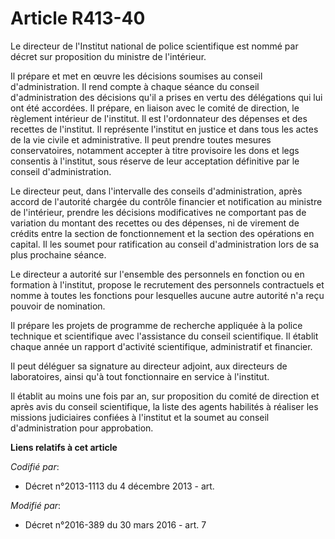 # Article R413-40

Le directeur de l'Institut national de police scientifique est nommé par décret sur proposition du ministre de l'intérieur. 

Il prépare et met en œuvre les décisions soumises au conseil d'administration. Il rend compte à chaque séance du conseil
d'administration des décisions qu'il a prises en vertu des délégations qui lui ont été accordées. Il prépare, en liaison avec
le comité de direction, le règlement intérieur de l'institut. Il est l'ordonnateur des dépenses et des recettes de
l'institut. Il représente l'institut en justice et dans tous les actes de la vie civile et administrative. Il peut prendre
toutes mesures conservatoires, notamment accepter à titre provisoire les dons et legs consentis à l'institut, sous réserve de
leur acceptation définitive par le conseil d'administration. 

Le directeur peut, dans l'intervalle des conseils d'administration, après accord de l'autorité chargée du contrôle financier
et notification au ministre de l'intérieur, prendre les décisions modificatives ne comportant pas de variation du montant des
recettes ou des dépenses, ni de virement de crédits entre la section de fonctionnement et la section des opérations en
capital. Il les soumet pour ratification au conseil d'administration lors de sa plus prochaine séance. 

Le directeur a autorité sur l'ensemble des personnels en fonction ou en formation à l'institut, propose le recrutement des
personnels contractuels et nomme à toutes les fonctions pour lesquelles aucune autre autorité n'a reçu pouvoir de
nomination. 

Il prépare les projets de programme de recherche appliquée à la police technique et scientifique avec l'assistance du conseil
scientifique. Il établit chaque année un rapport d'activité scientifique, administratif et financier. 

Il peut déléguer sa signature au directeur adjoint, aux directeurs de laboratoires, ainsi qu'à tout fonctionnaire en service
à l'institut. 

Il établit au moins une fois par an, sur proposition du comité de direction et après avis du conseil scientifique, la liste
des agents habilités à réaliser les missions judiciaires confiées à l'institut et la soumet au conseil d'administration pour
approbation.

**Liens relatifs à cet article**

_Codifié par_:

  - Décret n°2013-1113 du 4 décembre 2013 - art.

_Modifié par_:

  - Décret n°2016-389 du 30 mars 2016 - art. 7
